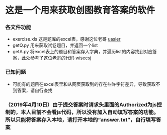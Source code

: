 # 这是一个用来获取创图教育答案的软件

### 各文件功能
- exercise.xls 这是题库的excel表，感谢这位老哥 [uasier](https://github.com/uasier/xszc)
- getQ.py 用来获取试卷题目，并返回一个list
- getA.py 将excel表上的题目和答案存入字典，并遍历list的内容找到对应答案，此处参考了这位老哥的代码 [wisecsj](https://github.com/wisecsj/hfut-brush)

### 已知问题
- 可能有的题目在excel表里和从网页获取到的存在些许字符差异，导致获取不到答案，请自行查找

### （2019年4月10日）由于提交答案时请求头里面的Authorized为js控制的，本人目前不会看js代码，所以没有加入自动填写答案的功能。所以只能将答案存入本地，请打开本地的“answer.txt”，自行填写答案